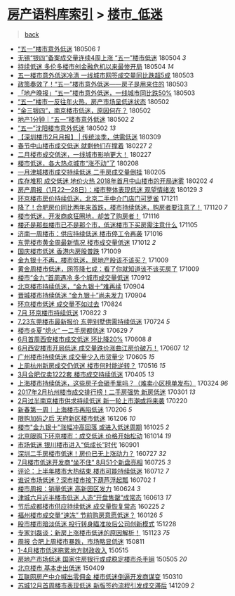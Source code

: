 [房产语料库索引](../../README.md)  > [楼市_低迷](楼市_低迷.md)
====
> [back](../README.md)

- [“五一”楼市意外低迷](http://jkwz.applinzi.com/ittc/7099930282625074187.html#%E2%80%9C%E4%BA%94%E4%B8%80%E2%80%9D%E6%A5%BC%E5%B8%82%E6%84%8F%E5%A4%96%E4%BD%8E%E8%BF%B7) 180506 *1* 
- [无锡“银四”备案成交量连续4周上涨 “五一”楼市低迷](http://jkwz.applinzi.com/ittc/7099208665129288721.html#%E6%97%A0%E9%94%A1%E2%80%9C%E9%93%B6%E5%9B%9B%E2%80%9D%E5%A4%87%E6%A1%88%E6%88%90%E4%BA%A4%E9%87%8F%E8%BF%9E%E7%BB%AD4%E5%91%A8%E4%B8%8A%E6%B6%A8+%E2%80%9C%E4%BA%94%E4%B8%80%E2%80%9D%E6%A5%BC%E5%B8%82%E4%BD%8E%E8%BF%B7) 180504 *3* 
- [持续低迷 多伦多楼市创金融危机以来最惨开局](http://jkwz.applinzi.com/ittc/7099076252180939792.html#%E6%8C%81%E7%BB%AD%E4%BD%8E%E8%BF%B7+%E5%A4%9A%E4%BC%A6%E5%A4%9A%E6%A5%BC%E5%B8%82%E5%88%9B%E9%87%91%E8%9E%8D%E5%8D%B1%E6%9C%BA%E4%BB%A5%E6%9D%A5%E6%9C%80%E6%83%A8%E5%BC%80%E5%B1%80) 180504 *14* 
- [五一楼市意外低迷冷清 一线城市网签成交量同比跌超5成](http://jkwz.applinzi.com/ittc/7098826631881950224.html#%E4%BA%94%E4%B8%80%E6%A5%BC%E5%B8%82%E6%84%8F%E5%A4%96%E4%BD%8E%E8%BF%B7%E5%86%B7%E6%B8%85+%E4%B8%80%E7%BA%BF%E5%9F%8E%E5%B8%82%E7%BD%91%E7%AD%BE%E6%88%90%E4%BA%A4%E9%87%8F%E5%90%8C%E6%AF%94%E8%B7%8C%E8%B6%855%E6%88%90) 180503  
- [政策奏效了！“五一”楼市意外低迷——房子是用来住的](http://jkwz.applinzi.com/ittc/7098782903469343761.html#%E6%94%BF%E7%AD%96%E5%A5%8F%E6%95%88%E4%BA%86%EF%BC%81%E2%80%9C%E4%BA%94%E4%B8%80%E2%80%9D%E6%A5%BC%E5%B8%82%E6%84%8F%E5%A4%96%E4%BD%8E%E8%BF%B7%E2%80%94%E2%80%94%E6%88%BF%E5%AD%90%E6%98%AF%E7%94%A8%E6%9D%A5%E4%BD%8F%E7%9A%84) 180503  
- [「地产晚报」“五一”楼市意外低迷，一线城市同比跌50%](http://jkwz.applinzi.com/ittc/7098711702692693002.html#%E3%80%8C%E5%9C%B0%E4%BA%A7%E6%99%9A%E6%8A%A5%E3%80%8D%E2%80%9C%E4%BA%94%E4%B8%80%E2%80%9D%E6%A5%BC%E5%B8%82%E6%84%8F%E5%A4%96%E4%BD%8E%E8%BF%B7%EF%BC%8C%E4%B8%80%E7%BA%BF%E5%9F%8E%E5%B8%82%E5%90%8C%E6%AF%94%E8%B7%8C50%25) 180503  
- [“五一”楼市一反往年火热，房产市场呈低迷状态](http://jkwz.applinzi.com/ittc/7098641688597890058.html#%E2%80%9C%E4%BA%94%E4%B8%80%E2%80%9D%E6%A5%BC%E5%B8%82%E4%B8%80%E5%8F%8D%E5%BE%80%E5%B9%B4%E7%81%AB%E7%83%AD%EF%BC%8C%E6%88%BF%E4%BA%A7%E5%B8%82%E5%9C%BA%E5%91%88%E4%BD%8E%E8%BF%B7%E7%8A%B6%E6%80%81) 180502  
- [“金三银四”，南京楼市低迷，原因何在？](http://jkwz.applinzi.com/ittc/7098571769579570192.html#%E2%80%9C%E9%87%91%E4%B8%89%E9%93%B6%E5%9B%9B%E2%80%9D%EF%BC%8C%E5%8D%97%E4%BA%AC%E6%A5%BC%E5%B8%82%E4%BD%8E%E8%BF%B7%EF%BC%8C%E5%8E%9F%E5%9B%A0%E4%BD%95%E5%9C%A8%EF%BC%9F) 180502  
- [地产1分钟｜“五一”楼市意外低迷](http://jkwz.applinzi.com/ittc/7098558391301702666.html#%E5%9C%B0%E4%BA%A71%E5%88%86%E9%92%9F%EF%BD%9C%E2%80%9C%E4%BA%94%E4%B8%80%E2%80%9D%E6%A5%BC%E5%B8%82%E6%84%8F%E5%A4%96%E4%BD%8E%E8%BF%B7) 180502 *2* 
- [“五一”沈阳楼市意外低迷](http://jkwz.applinzi.com/ittc/7098440555833066513.html#%E2%80%9C%E4%BA%94%E4%B8%80%E2%80%9D%E6%B2%88%E9%98%B3%E6%A5%BC%E5%B8%82%E6%84%8F%E5%A4%96%E4%BD%8E%E8%BF%B7) 180502 *13* 
- [【深圳楼市2月月报】 | 传统淡季，供需低迷](http://jkwz.applinzi.com/ittc/7078431311742370822.html#%E3%80%90%E6%B7%B1%E5%9C%B3%E6%A5%BC%E5%B8%822%E6%9C%88%E6%9C%88%E6%8A%A5%E3%80%91+%7C+%E4%BC%A0%E7%BB%9F%E6%B7%A1%E5%AD%A3%EF%BC%8C%E4%BE%9B%E9%9C%80%E4%BD%8E%E8%BF%B7) 180309  
- [春节中山楼市成交低迷 就剩他们在撑着](http://jkwz.applinzi.com/ittc/7074720719831565328.html#%E6%98%A5%E8%8A%82%E4%B8%AD%E5%B1%B1%E6%A5%BC%E5%B8%82%E6%88%90%E4%BA%A4%E4%BD%8E%E8%BF%B7+%E5%B0%B1%E5%89%A9%E4%BB%96%E4%BB%AC%E5%9C%A8%E6%92%91%E7%9D%80) 180227 *2* 
- [二月楼市成交低迷，一线城市影响更大！](http://jkwz.applinzi.com/ittc/7074713414037668875.html#%E4%BA%8C%E6%9C%88%E6%A5%BC%E5%B8%82%E6%88%90%E4%BA%A4%E4%BD%8E%E8%BF%B7%EF%BC%8C%E4%B8%80%E7%BA%BF%E5%9F%8E%E5%B8%82%E5%BD%B1%E5%93%8D%E6%9B%B4%E5%A4%A7%EF%BC%81) 180227  
- [楼市低迷，各大热点城市“涨不动”了](http://jkwz.applinzi.com/ittc/7067684172439487495.html#%E6%A5%BC%E5%B8%82%E4%BD%8E%E8%BF%B7%EF%BC%8C%E5%90%84%E5%A4%A7%E7%83%AD%E7%82%B9%E5%9F%8E%E5%B8%82%E2%80%9C%E6%B6%A8%E4%B8%8D%E5%8A%A8%E2%80%9D%E4%BA%86) 180208  
- [一月津城楼市成交持续低迷 二手房成交量倒挂](http://jkwz.applinzi.com/ittc/7066526697719858187.html#%E4%B8%80%E6%9C%88%E6%B4%A5%E5%9F%8E%E6%A5%BC%E5%B8%82%E6%88%90%E4%BA%A4%E6%8C%81%E7%BB%AD%E4%BD%8E%E8%BF%B7+%E4%BA%8C%E6%89%8B%E6%88%BF%E6%88%90%E4%BA%A4%E9%87%8F%E5%80%92%E6%8C%82) 180205  
- [库存堆积 成交低迷 地价火热 2018年首月中山楼市的开局迷雾](http://jkwz.applinzi.com/ittc/7065445100434228230.html#%E5%BA%93%E5%AD%98%E5%A0%86%E7%A7%AF+%E6%88%90%E4%BA%A4%E4%BD%8E%E8%BF%B7+%E5%9C%B0%E4%BB%B7%E7%81%AB%E7%83%AD+2018%E5%B9%B4%E9%A6%96%E6%9C%88%E4%B8%AD%E5%B1%B1%E6%A5%BC%E5%B8%82%E7%9A%84%E5%BC%80%E5%B1%80%E8%BF%B7%E9%9B%BE) 180202 *4* 
- [房产周报（1月22—28日）：楼市整体表现低迷 观望情绪浓](http://jkwz.applinzi.com/ittc/7064044354417460235.html#%E6%88%BF%E4%BA%A7%E5%91%A8%E6%8A%A5%EF%BC%881%E6%9C%8822%E2%80%9428%E6%97%A5%EF%BC%89%EF%BC%9A%E6%A5%BC%E5%B8%82%E6%95%B4%E4%BD%93%E8%A1%A8%E7%8E%B0%E4%BD%8E%E8%BF%B7+%E8%A7%82%E6%9C%9B%E6%83%85%E7%BB%AA%E6%B5%93) 180129 *3* 
- [环京楼市房价持续低迷，北京二手中介门店门可罗雀](http://jkwz.applinzi.com/ittc/7045758361545475088.html#%E7%8E%AF%E4%BA%AC%E6%A5%BC%E5%B8%82%E6%88%BF%E4%BB%B7%E6%8C%81%E7%BB%AD%E4%BD%8E%E8%BF%B7%EF%BC%8C%E5%8C%97%E4%BA%AC%E4%BA%8C%E6%89%8B%E4%B8%AD%E4%BB%8B%E9%97%A8%E5%BA%97%E9%97%A8%E5%8F%AF%E7%BD%97%E9%9B%80) 171211  
- [降了！合肥房价同比两年来首跌，楼市持续低迷，购房者要注意了！](http://jkwz.applinzi.com/ittc/7038058950774227985.html#%E9%99%8D%E4%BA%86%EF%BC%81%E5%90%88%E8%82%A5%E6%88%BF%E4%BB%B7%E5%90%8C%E6%AF%94%E4%B8%A4%E5%B9%B4%E6%9D%A5%E9%A6%96%E8%B7%8C%EF%BC%8C%E6%A5%BC%E5%B8%82%E6%8C%81%E7%BB%AD%E4%BD%8E%E8%BF%B7%EF%BC%8C%E8%B4%AD%E6%88%BF%E8%80%85%E8%A6%81%E6%B3%A8%E6%84%8F%E4%BA%86%EF%BC%81) 171120 *7* 
- [楼市低迷，开发商疯狂圈地，却苦了购房者！](http://jkwz.applinzi.com/ittc/7036496817917789201.html#%E6%A5%BC%E5%B8%82%E4%BD%8E%E8%BF%B7%EF%BC%8C%E5%BC%80%E5%8F%91%E5%95%86%E7%96%AF%E7%8B%82%E5%9C%88%E5%9C%B0%EF%BC%8C%E5%8D%B4%E8%8B%A6%E4%BA%86%E8%B4%AD%E6%88%BF%E8%80%85%EF%BC%81) 171116  
- [楼还是那些楼市已不是那个市，低迷楼市下买房需注意什么](http://jkwz.applinzi.com/ittc/7032487892499301392.html#%E6%A5%BC%E8%BF%98%E6%98%AF%E9%82%A3%E4%BA%9B%E6%A5%BC%E5%B8%82%E5%B7%B2%E4%B8%8D%E6%98%AF%E9%82%A3%E4%B8%AA%E5%B8%82%EF%BC%8C%E4%BD%8E%E8%BF%B7%E6%A5%BC%E5%B8%82%E4%B8%8B%E4%B9%B0%E6%88%BF%E9%9C%80%E6%B3%A8%E6%84%8F%E4%BB%80%E4%B9%88) 171105  
- [济南一周楼市：供应持续低迷 楼市停工令再袭](http://jkwz.applinzi.com/ittc/7025056333232079888.html#%E6%B5%8E%E5%8D%97%E4%B8%80%E5%91%A8%E6%A5%BC%E5%B8%82%EF%BC%9A%E4%BE%9B%E5%BA%94%E6%8C%81%E7%BB%AD%E4%BD%8E%E8%BF%B7+%E6%A5%BC%E5%B8%82%E5%81%9C%E5%B7%A5%E4%BB%A4%E5%86%8D%E8%A2%AD) 171016  
- [东莞楼市黄金周最新情况 楼市成交量低迷](http://jkwz.applinzi.com/ittc/7023522183517832208.html#%E4%B8%9C%E8%8E%9E%E6%A5%BC%E5%B8%82%E9%BB%84%E9%87%91%E5%91%A8%E6%9C%80%E6%96%B0%E6%83%85%E5%86%B5+%E6%A5%BC%E5%B8%82%E6%88%90%E4%BA%A4%E9%87%8F%E4%BD%8E%E8%BF%B7) 171012 *2* 
- [国庆楼市低迷 香港内房股普跌](http://jkwz.applinzi.com/ittc/7022518637674628112.html#%E5%9B%BD%E5%BA%86%E6%A5%BC%E5%B8%82%E4%BD%8E%E8%BF%B7+%E9%A6%99%E6%B8%AF%E5%86%85%E6%88%BF%E8%82%A1%E6%99%AE%E8%B7%8C) 171009  
- [金九银十不再，楼市低迷，房地产股该不该买？](http://jkwz.applinzi.com/ittc/7022489604559733777.html#%E9%87%91%E4%B9%9D%E9%93%B6%E5%8D%81%E4%B8%8D%E5%86%8D%EF%BC%8C%E6%A5%BC%E5%B8%82%E4%BD%8E%E8%BF%B7%EF%BC%8C%E6%88%BF%E5%9C%B0%E4%BA%A7%E8%82%A1%E8%AF%A5%E4%B8%8D%E8%AF%A5%E4%B9%B0%EF%BC%9F) 171009  
- [黄金周楼市低迷，网签降七成：看了你就知道该不该买房了](http://jkwz.applinzi.com/ittc/7022473349580719121.html#%E9%BB%84%E9%87%91%E5%91%A8%E6%A5%BC%E5%B8%82%E4%BD%8E%E8%BF%B7%EF%BC%8C%E7%BD%91%E7%AD%BE%E9%99%8D%E4%B8%83%E6%88%90%EF%BC%9A%E7%9C%8B%E4%BA%86%E4%BD%A0%E5%B0%B1%E7%9F%A5%E9%81%93%E8%AF%A5%E4%B8%8D%E8%AF%A5%E4%B9%B0%E6%88%BF%E4%BA%86) 171009  
- [楼市“金九”首周遇冷 多个城市成交量低迷](http://jkwz.applinzi.com/ittc/7012294551589618704.html#%E6%A5%BC%E5%B8%82%E2%80%9C%E9%87%91%E4%B9%9D%E2%80%9D%E9%A6%96%E5%91%A8%E9%81%87%E5%86%B7+%E5%A4%9A%E4%B8%AA%E5%9F%8E%E5%B8%82%E6%88%90%E4%BA%A4%E9%87%8F%E4%BD%8E%E8%BF%B7) 170912  
- [北京楼市持续低迷，“金九银十”难再续](http://jkwz.applinzi.com/ittc/7009493621597013008.html#%E5%8C%97%E4%BA%AC%E6%A5%BC%E5%B8%82%E6%8C%81%E7%BB%AD%E4%BD%8E%E8%BF%B7%EF%BC%8C%E2%80%9C%E9%87%91%E4%B9%9D%E9%93%B6%E5%8D%81%E2%80%9D%E9%9A%BE%E5%86%8D%E7%BB%AD) 170904  
- [晋城楼市持续低迷 “金九银十”尚未发力](http://jkwz.applinzi.com/ittc/7009415664639673360.html#%E6%99%8B%E5%9F%8E%E6%A5%BC%E5%B8%82%E6%8C%81%E7%BB%AD%E4%BD%8E%E8%BF%B7+%E2%80%9C%E9%87%91%E4%B9%9D%E9%93%B6%E5%8D%81%E2%80%9D%E5%B0%9A%E6%9C%AA%E5%8F%91%E5%8A%9B) 170904  
- [环京楼市低迷 成交量不如过去](http://jkwz.applinzi.com/ittc/7005301038910014480.html#%E7%8E%AF%E4%BA%AC%E6%A5%BC%E5%B8%82%E4%BD%8E%E8%BF%B7+%E6%88%90%E4%BA%A4%E9%87%8F%E4%B8%8D%E5%A6%82%E8%BF%87%E5%8E%BB) 170824  
- [7月 环京楼市持续低迷](http://jkwz.applinzi.com/ittc/7004595247185921041.html#7%E6%9C%88+%E7%8E%AF%E4%BA%AC%E6%A5%BC%E5%B8%82%E6%8C%81%E7%BB%AD%E4%BD%8E%E8%BF%B7) 170822 *3* 
- [7.23东莞楼市最新报价 东莞别墅供需持续低迷](http://jkwz.applinzi.com/ittc/6993819857622402064.html#7.23%E4%B8%9C%E8%8E%9E%E6%A5%BC%E5%B8%82%E6%9C%80%E6%96%B0%E6%8A%A5%E4%BB%B7+%E4%B8%9C%E8%8E%9E%E5%88%AB%E5%A2%85%E4%BE%9B%E9%9C%80%E6%8C%81%E7%BB%AD%E4%BD%8E%E8%BF%B7) 170724 *5* 
- [楼市炎夏“熄火” 一二手房都低迷](http://jkwz.applinzi.com/ittc/6984229295894299652.html#%E6%A5%BC%E5%B8%82%E7%82%8E%E5%A4%8F%E2%80%9C%E7%86%84%E7%81%AB%E2%80%9D+%E4%B8%80%E4%BA%8C%E6%89%8B%E6%88%BF%E9%83%BD%E4%BD%8E%E8%BF%B7) 170629 *7* 
- [6月首周西安楼市成交低迷 环比降20%](http://jkwz.applinzi.com/ittc/6976713422002455557.html#6%E6%9C%88%E9%A6%96%E5%91%A8%E8%A5%BF%E5%AE%89%E6%A5%BC%E5%B8%82%E6%88%90%E4%BA%A4%E4%BD%8E%E8%BF%B7+%E7%8E%AF%E6%AF%94%E9%99%8D20%25) 170608 *8* 
- [6月西安楼市开局低迷 成交量跌价涨曲江房价破万！](http://jkwz.applinzi.com/ittc/6976369376834896901.html#6%E6%9C%88%E8%A5%BF%E5%AE%89%E6%A5%BC%E5%B8%82%E5%BC%80%E5%B1%80%E4%BD%8E%E8%BF%B7+%E6%88%90%E4%BA%A4%E9%87%8F%E8%B7%8C%E4%BB%B7%E6%B6%A8%E6%9B%B2%E6%B1%9F%E6%88%BF%E4%BB%B7%E7%A0%B4%E4%B8%87%EF%BC%81) 170607 *12* 
- [广州楼市持续低迷 成交量少入市货量少](http://jkwz.applinzi.com/ittc/6975697250792522756.html#%E5%B9%BF%E5%B7%9E%E6%A5%BC%E5%B8%82%E6%8C%81%E7%BB%AD%E4%BD%8E%E8%BF%B7+%E6%88%90%E4%BA%A4%E9%87%8F%E5%B0%91%E5%85%A5%E5%B8%82%E8%B4%A7%E9%87%8F%E5%B0%91) 170605 *15* 
- [上周杭州新房成交仍低迷 楼市何时能逆转？](http://jkwz.applinzi.com/ittc/6968190594630288388.html#%E4%B8%8A%E5%91%A8%E6%9D%AD%E5%B7%9E%E6%96%B0%E6%88%BF%E6%88%90%E4%BA%A4%E4%BB%8D%E4%BD%8E%E8%BF%B7+%E6%A5%BC%E5%B8%82%E4%BD%95%E6%97%B6%E8%83%BD%E9%80%86%E8%BD%AC%EF%BC%9F) 170516 *15* 
- [3月合肥仅卖1222套 楼市成交持续低迷](http://jkwz.applinzi.com/ittc/6953051749140136964.html#3%E6%9C%88%E5%90%88%E8%82%A5%E4%BB%85%E5%8D%961222%E5%A5%97+%E6%A5%BC%E5%B8%82%E6%88%90%E4%BA%A4%E6%8C%81%E7%BB%AD%E4%BD%8E%E8%BF%B7) 170405 *13* 
- [上海楼市持续低迷，这些房子会砸手里吗？（难卖小区榜单发布）](http://jkwz.applinzi.com/ittc/6948522966924133380.html#%E4%B8%8A%E6%B5%B7%E6%A5%BC%E5%B8%82%E6%8C%81%E7%BB%AD%E4%BD%8E%E8%BF%B7%EF%BC%8C%E8%BF%99%E4%BA%9B%E6%88%BF%E5%AD%90%E4%BC%9A%E7%A0%B8%E6%89%8B%E9%87%8C%E5%90%97%EF%BC%9F%EF%BC%88%E9%9A%BE%E5%8D%96%E5%B0%8F%E5%8C%BA%E6%A6%9C%E5%8D%95%E5%8F%91%E5%B8%83%EF%BC%89) 170324 *96* 
- [2017年2月杭州楼市成交排行榜！二手房强势 新房低迷](http://jkwz.applinzi.com/ittc/6940007684442162181.html#2017%E5%B9%B42%E6%9C%88%E6%9D%AD%E5%B7%9E%E6%A5%BC%E5%B8%82%E6%88%90%E4%BA%A4%E6%8E%92%E8%A1%8C%E6%A6%9C%EF%BC%81%E4%BA%8C%E6%89%8B%E6%88%BF%E5%BC%BA%E5%8A%BF+%E6%96%B0%E6%88%BF%E4%BD%8E%E8%BF%B7) 170301 *13* 
- [2月过半南京楼市供求持续低迷 新一轮上市潮或将来袭](http://jkwz.applinzi.com/ittc/6936651971581969413.html#2%E6%9C%88%E8%BF%87%E5%8D%8A%E5%8D%97%E4%BA%AC%E6%A5%BC%E5%B8%82%E4%BE%9B%E6%B1%82%E6%8C%81%E7%BB%AD%E4%BD%8E%E8%BF%B7+%E6%96%B0%E4%B8%80%E8%BD%AE%E4%B8%8A%E5%B8%82%E6%BD%AE%E6%88%96%E5%B0%86%E6%9D%A5%E8%A2%AD) 170220  
- [新春第一周｜上海楼市再陷低迷](http://jkwz.applinzi.com/ittc/6931670968841012228.html#%E6%96%B0%E6%98%A5%E7%AC%AC%E4%B8%80%E5%91%A8%EF%BD%9C%E4%B8%8A%E6%B5%B7%E6%A5%BC%E5%B8%82%E5%86%8D%E9%99%B7%E4%BD%8E%E8%BF%B7) 170206 *5* 
- [限购加码之后 天府新区楼市低迷](http://jkwz.applinzi.com/ittc/6908627336806564869.html#%E9%99%90%E8%B4%AD%E5%8A%A0%E7%A0%81%E4%B9%8B%E5%90%8E+%E5%A4%A9%E5%BA%9C%E6%96%B0%E5%8C%BA%E6%A5%BC%E5%B8%82%E4%BD%8E%E8%BF%B7) 161206 *10* 
- [楼市&quot;金九银十&quot;涨幅冲高回落 或进入低迷周期](http://jkwz.applinzi.com/ittc/6892827184015606789.html#%E6%A5%BC%E5%B8%82%26quot%3B%E9%87%91%E4%B9%9D%E9%93%B6%E5%8D%81%26quot%3B%E6%B6%A8%E5%B9%85%E5%86%B2%E9%AB%98%E5%9B%9E%E8%90%BD+%E6%88%96%E8%BF%9B%E5%85%A5%E4%BD%8E%E8%BF%B7%E5%91%A8%E6%9C%9F) 161025 *2* 
- [北京限购下环京楼市：成交低迷 价格开始松动](http://jkwz.applinzi.com/ittc/6888873842096735237.html#%E5%8C%97%E4%BA%AC%E9%99%90%E8%B4%AD%E4%B8%8B%E7%8E%AF%E4%BA%AC%E6%A5%BC%E5%B8%82%EF%BC%9A%E6%88%90%E4%BA%A4%E4%BD%8E%E8%BF%B7+%E4%BB%B7%E6%A0%BC%E5%BC%80%E5%A7%8B%E6%9D%BE%E5%8A%A8) 161014 *19* 
- [市场低迷 银川楼市进入“低成长”时代](http://jkwz.applinzi.com/ittc/6872916368919364612.html#%E5%B8%82%E5%9C%BA%E4%BD%8E%E8%BF%B7+%E9%93%B6%E5%B7%9D%E6%A5%BC%E5%B8%82%E8%BF%9B%E5%85%A5%E2%80%9C%E4%BD%8E%E6%88%90%E9%95%BF%E2%80%9D%E6%97%B6%E4%BB%A3) 160901  
- [深圳二手房楼市低迷！房价已无上涨动力？](http://jkwz.applinzi.com/ittc/6859463903033164804.html#%E6%B7%B1%E5%9C%B3%E4%BA%8C%E6%89%8B%E6%88%BF%E6%A5%BC%E5%B8%82%E4%BD%8E%E8%BF%B7%EF%BC%81%E6%88%BF%E4%BB%B7%E5%B7%B2%E6%97%A0%E4%B8%8A%E6%B6%A8%E5%8A%A8%E5%8A%9B%EF%BC%9F) 160727 *32* 
- [7月楼市低迷开发商“坐不住” 8月51个新盘亮相](http://jkwz.applinzi.com/ittc/6858712390304269317.html#7%E6%9C%88%E6%A5%BC%E5%B8%82%E4%BD%8E%E8%BF%B7%E5%BC%80%E5%8F%91%E5%95%86%E2%80%9C%E5%9D%90%E4%B8%8D%E4%BD%8F%E2%80%9D+8%E6%9C%8851%E4%B8%AA%E6%96%B0%E7%9B%98%E4%BA%AE%E7%9B%B8) 160725 *3* 
- [评论：上半年楼市大热结束 楼市可能持续低迷](http://jkwz.applinzi.com/ittc/6853894934142387205.html#%E8%AF%84%E8%AE%BA%EF%BC%9A%E4%B8%8A%E5%8D%8A%E5%B9%B4%E6%A5%BC%E5%B8%82%E5%A4%A7%E7%83%AD%E7%BB%93%E6%9D%9F+%E6%A5%BC%E5%B8%82%E5%8F%AF%E8%83%BD%E6%8C%81%E7%BB%AD%E4%BD%8E%E8%BF%B7) 160712 *7* 
- [谁说市场低迷？深市楼市按下葫芦浮起瓢](http://jkwz.applinzi.com/ittc/6850048174504543236.html#%E8%B0%81%E8%AF%B4%E5%B8%82%E5%9C%BA%E4%BD%8E%E8%BF%B7%EF%BC%9F%E6%B7%B1%E5%B8%82%E6%A5%BC%E5%B8%82%E6%8C%89%E4%B8%8B%E8%91%AB%E8%8A%A6%E6%B5%AE%E8%B5%B7%E7%93%A2) 160702 *1* 
- [楼市周报：销量低迷 高新园区发力](http://jkwz.applinzi.com/ittc/6847345068213797893.html#%E6%A5%BC%E5%B8%82%E5%91%A8%E6%8A%A5%EF%BC%9A%E9%94%80%E9%87%8F%E4%BD%8E%E8%BF%B7+%E9%AB%98%E6%96%B0%E5%9B%AD%E5%8C%BA%E5%8F%91%E5%8A%9B) 160624 *3* 
- [津城六月近半楼市低迷 人造“开盘售罄”成常态](http://jkwz.applinzi.com/ittc/6843249200154035204.html#%E6%B4%A5%E5%9F%8E%E5%85%AD%E6%9C%88%E8%BF%91%E5%8D%8A%E6%A5%BC%E5%B8%82%E4%BD%8E%E8%BF%B7+%E4%BA%BA%E9%80%A0%E2%80%9C%E5%BC%80%E7%9B%98%E5%94%AE%E7%BD%84%E2%80%9D%E6%88%90%E5%B8%B8%E6%80%81) 160613 *17* 
- [节后成都楼市供应持续低迷 成交量恢复常态](http://jkwz.applinzi.com/ittc/6802764530044109828.html#%E8%8A%82%E5%90%8E%E6%88%90%E9%83%BD%E6%A5%BC%E5%B8%82%E4%BE%9B%E5%BA%94%E6%8C%81%E7%BB%AD%E4%BD%8E%E8%BF%B7+%E6%88%90%E4%BA%A4%E9%87%8F%E6%81%A2%E5%A4%8D%E5%B8%B8%E6%80%81) 160225 *2* 
- [福州楼市成交量“速冻” 节前购房意愿低迷？](http://jkwz.applinzi.com/ittc/6791659489224819716.html#%E7%A6%8F%E5%B7%9E%E6%A5%BC%E5%B8%82%E6%88%90%E4%BA%A4%E9%87%8F%E2%80%9C%E9%80%9F%E5%86%BB%E2%80%9D+%E8%8A%82%E5%89%8D%E8%B4%AD%E6%88%BF%E6%84%8F%E6%84%BF%E4%BD%8E%E8%BF%B7%EF%BC%9F) 160126 *5* 
- [股市楼市暗淡低迷 投行转身瞄准妆后公司创新模式](http://jkwz.applinzi.com/ittc/6780894548029080580.html#%E8%82%A1%E5%B8%82%E6%A5%BC%E5%B8%82%E6%9A%97%E6%B7%A1%E4%BD%8E%E8%BF%B7+%E6%8A%95%E8%A1%8C%E8%BD%AC%E8%BA%AB%E7%9E%84%E5%87%86%E5%A6%86%E5%90%8E%E5%85%AC%E5%8F%B8%E5%88%9B%E6%96%B0%E6%A8%A1%E5%BC%8F) 151228  
- [专家刘磊谈：新房上涨楼市低迷的原因解析！](http://jkwz.applinzi.com/ittc/6767822339538682884.html#%E4%B8%93%E5%AE%B6%E5%88%98%E7%A3%8A%E8%B0%88%EF%BC%9A%E6%96%B0%E6%88%BF%E4%B8%8A%E6%B6%A8%E6%A5%BC%E5%B8%82%E4%BD%8E%E8%BF%B7%E7%9A%84%E5%8E%9F%E5%9B%A0%E8%A7%A3%E6%9E%90%EF%BC%81) 151123 *75* 
- [周报 合肥上周楼市暴跌，市场略显低迷](http://jkwz.applinzi.com/ittc/547650615679196785.html#%E5%91%A8%E6%8A%A5+%E5%90%88%E8%82%A5%E4%B8%8A%E5%91%A8%E6%A5%BC%E5%B8%82%E6%9A%B4%E8%B7%8C%EF%BC%8C%E5%B8%82%E5%9C%BA%E7%95%A5%E6%98%BE%E4%BD%8E%E8%BF%B7) 150811  
- [1-4月楼市低迷拖累地方财政收入](http://jkwz.applinzi.com/ittc/547650611415188654.html#1-4%E6%9C%88%E6%A5%BC%E5%B8%82%E4%BD%8E%E8%BF%B7%E6%8B%96%E7%B4%AF%E5%9C%B0%E6%96%B9%E8%B4%A2%E6%94%BF%E6%94%B6%E5%85%A5) 150515  
- [房地产市场低迷 国家住房银行或成稳定楼市杀手锏](http://jkwz.applinzi.com/ittc/547650611410911817.html#%E6%88%BF%E5%9C%B0%E4%BA%A7%E5%B8%82%E5%9C%BA%E4%BD%8E%E8%BF%B7+%E5%9B%BD%E5%AE%B6%E4%BD%8F%E6%88%BF%E9%93%B6%E8%A1%8C%E6%88%96%E6%88%90%E7%A8%B3%E5%AE%9A%E6%A5%BC%E5%B8%82%E6%9D%80%E6%89%8B%E9%94%8F) 150505 *20* 
- [北京楼市 基本走出低迷](http://jkwz.applinzi.com/ittc/547650611399128347.html#%E5%8C%97%E4%BA%AC%E6%A5%BC%E5%B8%82+%E5%9F%BA%E6%9C%AC%E8%B5%B0%E5%87%BA%E4%BD%8E%E8%BF%B7) 150409  
- [互联网房产中介喊出零佣金 楼市低迷倒逼开发商谋变](http://jkwz.applinzi.com/ittc/547650611398646514.html#%E4%BA%92%E8%81%94%E7%BD%91%E6%88%BF%E4%BA%A7%E4%B8%AD%E4%BB%8B%E5%96%8A%E5%87%BA%E9%9B%B6%E4%BD%A3%E9%87%91+%E6%A5%BC%E5%B8%82%E4%BD%8E%E8%BF%B7%E5%80%92%E9%80%BC%E5%BC%80%E5%8F%91%E5%95%86%E8%B0%8B%E5%8F%98) 150310  
- [苏城12月首周楼市表现低迷 新版签约流程引发成交滞后](http://jkwz.applinzi.com/ittc/547650611381537957.html#%E8%8B%8F%E5%9F%8E12%E6%9C%88%E9%A6%96%E5%91%A8%E6%A5%BC%E5%B8%82%E8%A1%A8%E7%8E%B0%E4%BD%8E%E8%BF%B7+%E6%96%B0%E7%89%88%E7%AD%BE%E7%BA%A6%E6%B5%81%E7%A8%8B%E5%BC%95%E5%8F%91%E6%88%90%E4%BA%A4%E6%BB%9E%E5%90%8E) 141209 *2* 

